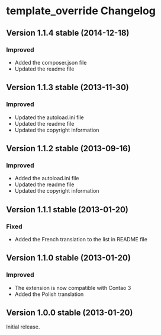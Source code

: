 template_override Changelog
===========================

Version 1.1.4 stable (2014-12-18)
---------------------------------

### Improved
- Added the composer.json file
- Updated the readme file


Version 1.1.3 stable (2013-11-30)
---------------------------------

### Improved
- Updated the autoload.ini file
- Updated the readme file
- Updated the copyright information


Version 1.1.2 stable (2013-09-16)
---------------------------------

### Improved
- Added the autoload.ini file
- Updated the readme file
- Updated the copyright information


Version 1.1.1 stable (2013-01-20)
---------------------------------

### Fixed
- Added the French translation to the list in README file


Version 1.1.0 stable (2013-01-20)
---------------------------------

### Improved
- The extension is now compatible with Contao 3
- Added the Polish translation


Version 1.0.0 stable (2013-01-20)
---------------------------------

Initial release.